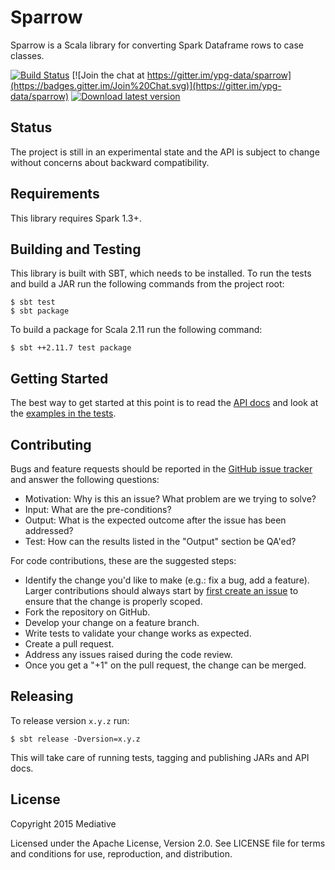 # Sparrow

Sparrow is a Scala library for converting Spark Dataframe rows to case classes.

[![Build Status](https://travis-ci.org/ypg-data/sparrow.svg)](https://travis-ci.org/ypg-data/sparrow)
[![Join the chat at https://gitter.im/ypg-data/sparrow](https://badges.gitter.im/Join%20Chat.svg)](https://gitter.im/ypg-data/sparrow)
[![Download latest version](https://api.bintray.com/packages/ypg-data/sparrow/sparrow/images/download.svg)](https://bintray.com/ypg-data/sparrow/sparrow/_latestVersion)

## Status

The project is still in an experimental state and the API is subject to change
without concerns about backward compatibility.

## Requirements

This library requires Spark 1.3+.

## Building and Testing

This library is built with SBT, which needs to be installed. To run the tests
and build a JAR run the following commands from the project root:

    $ sbt test
    $ sbt package

To build a package for Scala 2.11 run the following command:

    $ sbt ++2.11.7 test package

## Getting Started

The best way to get started at this point is to read the [API
docs](https://ypg-data.github.io/sparrow/api) and look at the [examples in the
tests](https://github.com/ypg-data/sparrow/tree/master/core/src/test/scala/com.mediative.sparrow).

## Contributing

Bugs and feature requests should be reported in the [GitHub issue
tracker](https://github.com/ypg-data/sparrow/issues/new) and answer the
following questions:

 - Motivation: Why is this an issue? What problem are we trying to solve?
 - Input: What are the pre-conditions?
 - Output: What is the expected outcome after the issue has been addressed?
 - Test: How can the results listed in the "Output" section be QA'ed?

For code contributions, these are the suggested steps:

 - Identify the change you'd like to make (e.g.: fix a bug, add a feature).
   Larger contributions should always start by [first create an
   issue](https://github.com/ypg-data/sparrow/issues/new) to ensure that the
   change is properly scoped.
 - Fork the repository on GitHub.
 - Develop your change on a feature branch.
 - Write tests to validate your change works as expected.
 - Create a pull request.
 - Address any issues raised during the code review.
 - Once you get a "+1" on the pull request, the change can be merged.

## Releasing

To release version `x.y.z` run:

    $ sbt release -Dversion=x.y.z

This will take care of running tests, tagging and publishing JARs and API docs.

## License

Copyright 2015 Mediative

Licensed under the Apache License, Version 2.0. See LICENSE file for terms and
conditions for use, reproduction, and distribution.
